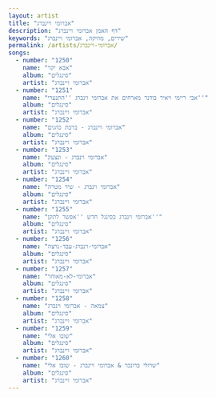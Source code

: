 ```yaml
---
layout: artist
title: "אברומי ויינברג"
description: "דף האמן אברומי ויינברג"
keywords: "שירים, מוזיקה, אברומי ויינברג"
permalink: /artists/אברומי-ויינברג/
songs:
  - number: "1250"
    name: "אבא יקר"
    album: "סינגלים"
    artist: "אברומי ויינברג"
  - number: "1251"
    name: "אבי ריימי ויאיר בודנר מארחים את אברומי וינברג ''התנערי''"
    album: "סינגלים"
    artist: "אברומי ויינברג"
  - number: "1252"
    name: "אברומי ויינברג - ברכת כהנים"
    album: "סינגלים"
    artist: "אברומי ויינברג"
  - number: "1253"
    name: "אברומי וינברג - ונצעק"
    album: "סינגלים"
    artist: "אברומי ויינברג"
  - number: "1254"
    name: "אברומי וינברג - שיר מטרה"
    album: "סינגלים"
    artist: "אברומי ויינברג"
  - number: "1255"
    name: "אברומי וינברג בסינגל חדש ''אפשר לתקן''"
    album: "סינגלים"
    artist: "אברומי ויינברג"
  - number: "1256"
    name: "אברומי-וינברג-עבד-נרצה"
    album: "סינגלים"
    artist: "אברומי ויינברג"
  - number: "1257"
    name: "אברומי-לא-מאוחר"
    album: "סינגלים"
    artist: "אברומי ויינברג"
  - number: "1258"
    name: "צמאה - אברומי וינברג"
    album: "סינגלים"
    artist: "אברומי ויינברג"
  - number: "1259"
    name: "שובו אלי"
    album: "סינגלים"
    artist: "אברומי ויינברג"
  - number: "1260"
    name: "שרולי ברונכר & אברומי ויינברג - שובו אלי"
    album: "סינגלים"
    artist: "אברומי ויינברג"
---
```

